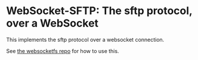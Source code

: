 # WebSocket-SFTP: The sftp protocol, over a WebSocket

This implements the sftp protocol over a websocket connection.

See [the websocketfs repo](https://github.com/sagemathinc/websocketfs) for how to use this.
